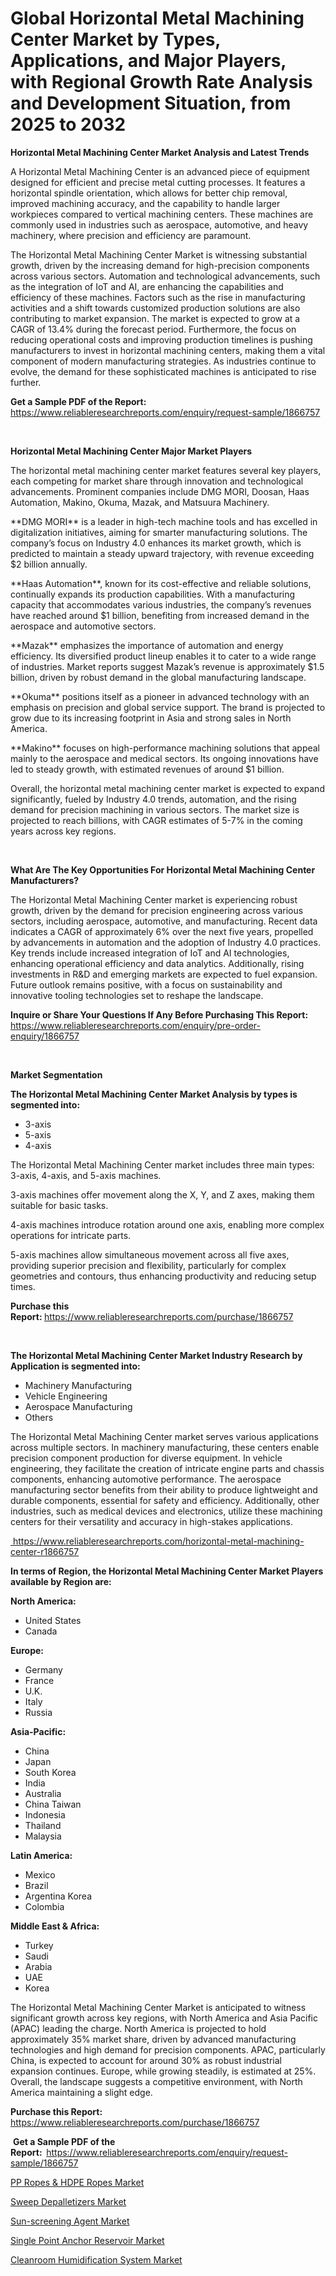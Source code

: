 <p><h1>Global Horizontal Metal Machining Center Market by Types, Applications, and Major Players, with Regional Growth Rate Analysis and Development Situation, from 2025 to 2032</h1></p><p><strong>Horizontal Metal Machining Center Market Analysis and Latest Trends</strong></p>
<p><p>A Horizontal Metal Machining Center is an advanced piece of equipment designed for efficient and precise metal cutting processes. It features a horizontal spindle orientation, which allows for better chip removal, improved machining accuracy, and the capability to handle larger workpieces compared to vertical machining centers. These machines are commonly used in industries such as aerospace, automotive, and heavy machinery, where precision and efficiency are paramount.</p><p>The Horizontal Metal Machining Center Market is witnessing substantial growth, driven by the increasing demand for high-precision components across various sectors. Automation and technological advancements, such as the integration of IoT and AI, are enhancing the capabilities and efficiency of these machines. Factors such as the rise in manufacturing activities and a shift towards customized production solutions are also contributing to market expansion. The market is expected to grow at a CAGR of 13.4% during the forecast period. Furthermore, the focus on reducing operational costs and improving production timelines is pushing manufacturers to invest in horizontal machining centers, making them a vital component of modern manufacturing strategies. As industries continue to evolve, the demand for these sophisticated machines is anticipated to rise further.</p></p>
<p><strong>Get a Sample PDF of the Report:&nbsp;</strong> <a href="https://www.reliableresearchreports.com/enquiry/request-sample/1866757?utm_campaign=31&utm_medium=2&utm_source=Github&utm_content=ia&utm_term=28022025&utm_id=horizontal-metal-machining-center">https://www.reliableresearchreports.com/enquiry/request-sample/1866757</a></p>
<p>&nbsp;</p>
<p><strong>Horizontal Metal Machining Center Major Market Players</strong></p>
<p><p>The horizontal metal machining center market features several key players, each competing for market share through innovation and technological advancements. Prominent companies include DMG MORI, Doosan, Haas Automation, Makino, Okuma, Mazak, and Matsuura Machinery.</p><p>**DMG MORI** is a leader in high-tech machine tools and has excelled in digitalization initiatives, aiming for smarter manufacturing solutions. The company’s focus on Industry 4.0 enhances its market growth, which is predicted to maintain a steady upward trajectory, with revenue exceeding $2 billion annually.</p><p>**Haas Automation**, known for its cost-effective and reliable solutions, continually expands its production capabilities. With a manufacturing capacity that accommodates various industries, the company’s revenues have reached around $1 billion, benefiting from increased demand in the aerospace and automotive sectors.</p><p>**Mazak** emphasizes the importance of automation and energy efficiency. Its diversified product lineup enables it to cater to a wide range of industries. Market reports suggest Mazak’s revenue is approximately $1.5 billion, driven by robust demand in the global manufacturing landscape.</p><p>**Okuma** positions itself as a pioneer in advanced technology with an emphasis on precision and global service support. The brand is projected to grow due to its increasing footprint in Asia and strong sales in North America.</p><p>**Makino** focuses on high-performance machining solutions that appeal mainly to the aerospace and medical sectors. Its ongoing innovations have led to steady growth, with estimated revenues of around $1 billion.</p><p>Overall, the horizontal metal machining center market is expected to expand significantly, fueled by Industry 4.0 trends, automation, and the rising demand for precision machining in various sectors. The market size is projected to reach billions, with CAGR estimates of 5-7% in the coming years across key regions.</p></p>
<p>&nbsp;</p>
<p><strong>What Are The Key Opportunities For Horizontal Metal Machining Center Manufacturers?</strong></p>
<p><p>The Horizontal Metal Machining Center market is experiencing robust growth, driven by the demand for precision engineering across various sectors, including aerospace, automotive, and manufacturing. Recent data indicates a CAGR of approximately 6% over the next five years, propelled by advancements in automation and the adoption of Industry 4.0 practices. Key trends include increased integration of IoT and AI technologies, enhancing operational efficiency and data analytics. Additionally, rising investments in R&D and emerging markets are expected to fuel expansion. Future outlook remains positive, with a focus on sustainability and innovative tooling technologies set to reshape the landscape.</p></p>
<p><strong>Inquire or Share Your Questions If Any Before Purchasing This Report:</strong> <a href="https://www.reliableresearchreports.com/enquiry/pre-order-enquiry/1866757?utm_campaign=31&utm_medium=2&utm_source=Github&utm_content=ia&utm_term=28022025&utm_id=horizontal-metal-machining-center">https://www.reliableresearchreports.com/enquiry/pre-order-enquiry/1866757</a></p>
<p>&nbsp;</p>
<p><strong>Market Segmentation</strong></p>
<p><strong>The Horizontal Metal Machining Center Market Analysis by types is segmented into:</strong></p>
<p><ul><li>3-axis</li><li>5-axis</li><li>4-axis</li></ul></p>
<p><p>The Horizontal Metal Machining Center market includes three main types: 3-axis, 4-axis, and 5-axis machines. </p><p>3-axis machines offer movement along the X, Y, and Z axes, making them suitable for basic tasks. </p><p>4-axis machines introduce rotation around one axis, enabling more complex operations for intricate parts. </p><p>5-axis machines allow simultaneous movement across all five axes, providing superior precision and flexibility, particularly for complex geometries and contours, thus enhancing productivity and reducing setup times.</p></p>
<p><strong>Purchase this Report:&nbsp;</strong><a href="https://www.reliableresearchreports.com/purchase/1866757?utm_campaign=31&utm_medium=2&utm_source=Github&utm_content=ia&utm_term=28022025&utm_id=horizontal-metal-machining-center">https://www.reliableresearchreports.com/purchase/1866757</a></p>
<p>&nbsp;</p>
<p><strong>The Horizontal Metal Machining Center Market Industry Research by Application is segmented into:</strong></p>
<p><ul><li>Machinery Manufacturing</li><li>Vehicle Engineering</li><li>Aerospace Manufacturing</li><li>Others</li></ul></p>
<p><p>The Horizontal Metal Machining Center market serves various applications across multiple sectors. In machinery manufacturing, these centers enable precision component production for diverse equipment. In vehicle engineering, they facilitate the creation of intricate engine parts and chassis components, enhancing automotive performance. The aerospace manufacturing sector benefits from their ability to produce lightweight and durable components, essential for safety and efficiency. Additionally, other industries, such as medical devices and electronics, utilize these machining centers for their versatility and accuracy in high-stakes applications.</p></p>
<p><a href="https://www.reliableresearchreports.com/horizontal-metal-machining-center-r1866757?utm_campaign=31&utm_medium=2&utm_source=Github&utm_content=ia&utm_term=28022025&utm_id=horizontal-metal-machining-center">&nbsp;https://www.reliableresearchreports.com/horizontal-metal-machining-center-r1866757</a></p>
<p><strong>In terms of Region, the Horizontal Metal Machining Center Market Players available by Region are:</strong></p>
<p>
    <p> <strong> North America: </strong>
        <ul>
            <li>United States</li>
            <li>Canada</li>
        </ul>
        </p> 
    <p> <strong> Europe: </strong>
        <ul>
            <li>Germany</li>
            <li>France</li>
            <li>U.K.</li>
            <li>Italy</li>
            <li>Russia</li>
        </ul>
        </p> 
    <p> <strong> Asia-Pacific: </strong>
        <ul>
            <li>China</li>
            <li>Japan</li>
            <li>South Korea</li>
            <li>India</li>
            <li>Australia</li>
            <li>China Taiwan</li>
            <li>Indonesia</li>
            <li>Thailand</li>
            <li>Malaysia</li>
        </ul>
        </p> 
    <p> <strong> Latin America: </strong>
        <ul>
            <li>Mexico</li>
            <li>Brazil</li>
            <li>Argentina Korea</li>
            <li>Colombia</li>
        </ul>
        </p> 
    <p> <strong> Middle East & Africa: </strong>
        <ul>
            <li>Turkey</li>
            <li>Saudi</li>
            <li>Arabia</li>
            <li>UAE</li>
            <li>Korea</li>
        </ul>
    </p>
    </p>
<p><p>The Horizontal Metal Machining Center Market is anticipated to witness significant growth across key regions, with North America and Asia Pacific (APAC) leading the charge. North America is projected to hold approximately 35% market share, driven by advanced manufacturing technologies and high demand for precision components. APAC, particularly China, is expected to account for around 30% as robust industrial expansion continues. Europe, while growing steadily, is estimated at 25%. Overall, the landscape suggests a competitive environment, with North America maintaining a slight edge.</p></p>
<p><strong>Purchase this Report: </strong><a href="https://www.reliableresearchreports.com/purchase/1866757?utm_campaign=31&utm_medium=2&utm_source=Github&utm_content=ia&utm_term=28022025&utm_id=horizontal-metal-machining-center">https://www.reliableresearchreports.com/purchase/1866757</a></p>
<p>&nbsp;<strong>Get a Sample PDF of the Report:&nbsp;&nbsp;</strong><a href="https://www.reliableresearchreports.com/enquiry/request-sample/1866757?utm_campaign=31&utm_medium=2&utm_source=Github&utm_content=ia&utm_term=28022025&utm_id=horizontal-metal-machining-center">https://www.reliableresearchreports.com/enquiry/request-sample/1866757</a></p>
<p><strong></strong></p>
<p><p><a href="https://github.com/djibenesha/Market-Research-Report-List-1/blob/main/pp-ropes-hdpe-ropes-market.md?utm_campaign=31&utm_medium=2&utm_source=Github&utm_content=ia&utm_term=28022025&utm_id=horizontal-metal-machining-center">PP Ropes & HDPE Ropes Market</a></p><p><a href="https://github.com/gukenneth26571/Market-Research-Report-List-1/blob/main/sweep-depalletizers-market.md?utm_campaign=31&utm_medium=2&utm_source=Github&utm_content=ia&utm_term=28022025&utm_id=horizontal-metal-machining-center">Sweep Depalletizers Market</a></p><p><a href="https://github.com/bholdsfofie/Market-Research-Report-List-1/blob/main/sun-screening-agent-market.md?utm_campaign=31&utm_medium=2&utm_source=Github&utm_content=ia&utm_term=28022025&utm_id=horizontal-metal-machining-center">Sun-screening Agent Market</a></p><p><a href="https://github.com/ChiragRp1/Market-Research-Report-List-7/blob/main/single-point-anchor-reservoir-market.md?utm_campaign=31&utm_medium=2&utm_source=Github&utm_content=ia&utm_term=28022025&utm_id=horizontal-metal-machining-center">Single Point Anchor Reservoir Market</a></p><p><a href="https://github.com/peggiputra7o/Market-Research-Report-List-1/blob/main/cleanroom-humidification-system-market.md?utm_campaign=31&utm_medium=2&utm_source=Github&utm_content=ia&utm_term=28022025&utm_id=horizontal-metal-machining-center">Cleanroom Humidification System Market</a></p></p>